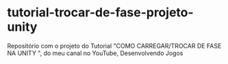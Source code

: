 # tutorial-trocar-de-fase-projeto-unity
 Repositório com o projeto do Tutorial "COMO CARREGAR/TROCAR DE FASE NA UNITY ", do meu canal no YouTube, Desenvolvendo Jogos
